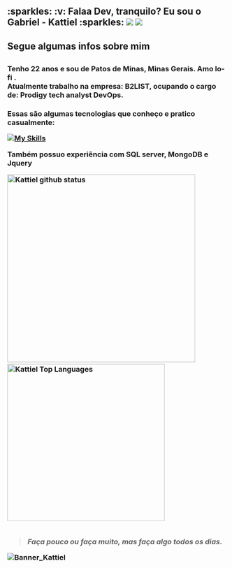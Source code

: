 <h2 display="inline">
  :sparkles: :v: Falaa Dev, tranquilo? Eu sou o Gabriel - Kattiel :sparkles: 
  
  <span>
    <a href="https://www.linkedin.com/in/gabriel-caetano-28a16317a/"><img src="https://img.icons8.com/color/26/000000/linkedin.png"/></a>
    <a href="https://twitter.com/kattiel_"><img src="https://img.icons8.com/color/26/000000/twitter-squared.png"/></a>
  </span>
</h2>
<h2 display="inline"> Segue algumas infos sobre mim <h2>
<h3>
  Tenho 22 anos e sou de Patos de Minas, Minas Gerais. Amo lo-fi . <br>
  Atualmente trabalho na empresa: B2LIST, ocupando o cargo de: Prodigy tech analyst DevOps.
<h3/>

<p>
  Essas são algumas tecnologias que conheço e pratico casualmente:
</p>


 [![My Skills](https://skillicons.dev/icons?i=java,spring,php,js,html,css,react,nodejs,ts,redux,dart,flutter,figma,firebase.vscode&theme=light)](https://skillicons.dev)


<p> Também possuo experiência com SQL server, MongoDB e Jquery </p> 

<div>
  <img src="https://github-readme-stats.vercel.app/api?username=Kattiell&count_private=true&show_icons=true&theme=tokyonight" alt="Kattiel github status" width="430"/>
  &nbsp; &nbsp;
  <img src="https://github-readme-stats.vercel.app/api/top-langs/?username=Kattiell&layout=compact&theme=tokyonight" alt="Kattiel Top Languages" width="360"/>
</div>

<br>
  

<blockquote> <em> Faça pouco ou faça muito, mas faça algo todos os dias. </em> </blockquote>


![Banner_Kattiel](https://user-images.githubusercontent.com/64443527/202344374-d1061616-6b3a-4b60-a801-e6da5abd30eb.jpeg)

